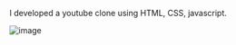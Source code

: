 I developed a youtube clone using HTML, CSS, javascript.


![image](https://user-images.githubusercontent.com/106250368/193441362-a8bb5c58-bb2e-4c43-a002-03bc376ed060.png)
